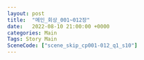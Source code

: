 ```yaml
---
layout: post
title:  "메인_회상_001~012장"
date:   2022-08-10 21:00:00 +0000
categories: Main
Tags: Story Main
SceneCode: ["scene_skip_cp001-012_q1_s10"]
---
```

